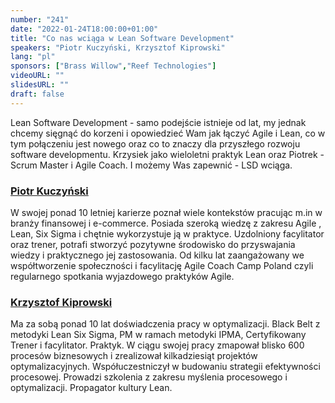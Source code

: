 ```yaml
---
number: "241"
date: "2022-01-24T18:00:00+01:00"
title: "Co nas wciąga w Lean Software Development"
speakers: "Piotr Kuczyński, Krzysztof Kiprowski"
lang: "pl"
sponsors: ["Brass Willow","Reef Technologies"]
videoURL: ""
slidesURL: ""
draft: false
---
```


Lean Software Development - samo podejście istnieje od lat, my jednak chcemy sięgnąć do korzeni i opowiedzieć Wam jak łączyć Agile i Lean, co w tym połączeniu jest nowego oraz co to znaczy dla przyszłego rozwoju software developmentu. Krzysiek jako wieloletni praktyk Lean oraz Piotrek - Scrum Master i Agile Coach. I możemy Was zapewnić - LSD wciąga.

###  <a href="https://www.linkedin.com/in/pkuczynski/">Piotr Kuczyński </a>

W swojej ponad 10 letniej karierze poznał wiele kontekstów pracując m.in w branży finansowej i e-commerce. Posiada szeroką wiedzę z zakresu Agile , Lean, Six Sigma i chętnie wykorzystuje ją w praktyce. Uzdolniony facylitator oraz trener, potrafi stworzyć pozytywne środowisko do przyswajania wiedzy i praktycznego jej zastosowania. Od kilku lat zaangażowany we współtworzenie społeczności i facylitację Agile Coach Camp Poland czyli regularnego spotkania wyjazdowego praktyków Agile.

###  <a href="https://www.linkedin.com/in/krzysztofkiprowski/">Krzysztof Kiprowski</a>

Ma za sobą ponad 10 lat doświadczenia pracy w optymalizacji. Black Belt z metodyki Lean Six Sigma, PM w ramach metodyki IPMA, Certyfikowany Trener i facylitator. Praktyk. W ciągu swojej pracy zmapował blisko 600 procesów biznesowych i zrealizował kilkadziesiąt projektów optymalizacyjnych. Współuczestniczył w budowaniu strategii efektywności procesowej. Prowadzi szkolenia z zakresu myślenia procesowego i optymalizacji. Propagator kultury Lean.
